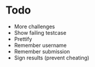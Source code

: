 # Todo

- More challenges
- Show failing testcase
- Prettify
- Remember username
- Remember submission  
- Sign results (prevent cheating)
